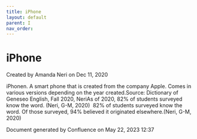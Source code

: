 ```yaml
---
title: iPhone
layout: default
parent: I
nav_order:
---
```


# iPhone

Created by  Amanda Neri on Dec 11, 2020

iPhonen. A smart phone that is created from the company Apple. Comes in various versions depending on the year created.Source: Dictionary of Geneseo English, Fall 2020, NeriAs of 2020, 82% of students surveyed know the word. (Neri, G-M, 2020)  82% of students surveyed know the word. Of those surveyed, 94% believed it originated elsewhere.(Neri, G-M, 2020)

Document generated by Confluence on May 22, 2023 12:37


